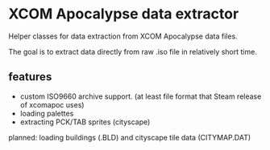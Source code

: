 # XCOM Apocalypse data extractor
Helper classes for data extraction from XCOM Apocalypse data files.

The goal is to extract data directly from raw .iso file in relatively short time.

## features
- custom ISO9660 archive support. (at least file format that Steam release of xcomapoc uses)
- loading palettes
- extracting PCK/TAB sprites (cityscape)

planned: loading buildings (.BLD) and cityscape tile data (CITYMAP.DAT)